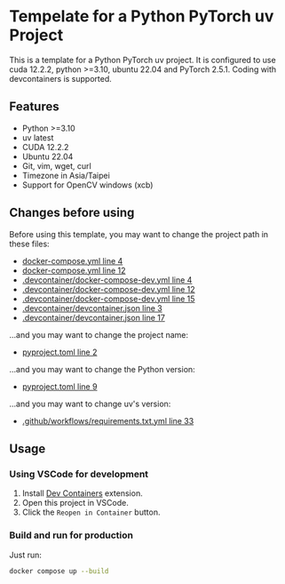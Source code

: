 # Tempelate for a Python PyTorch uv Project

This is a template for a Python PyTorch uv project. It is configured to use cuda 12.2.2, python >=3.10, ubuntu 22.04 and PyTorch 2.5.1. Coding with devcontainers is supported.

## Features

- Python >=3.10
- uv latest
- CUDA 12.2.2
- Ubuntu 22.04
- Git, vim, wget, curl
- Timezone in Asia/Taipei
- Support for OpenCV windows (xcb)

## Changes before using

Before using this template, you may want to change the project path in these files:
- [docker-compose.yml line 4](./docker-compose.yml#L4)
- [docker-compose.yml line 12](./docker-compose.yml#L12)
- [.devcontainer/docker-compose-dev.yml line 4](./.devcontainer/docker-compose-dev.yml#L4)
- [.devcontainer/docker-compose-dev.yml line 12](./.devcontainer/docker-compose-dev.yml#L12)
- [.devcontainer/docker-compose-dev.yml line 15](./.devcontainer/docker-compose-dev.yml#L15)
- [.devcontainer/devcontainer.json line 3](./.devcontainer/devcontainer.json#L3)
- [.devcontainer/devcontainer.json line 17](./.devcontainer/devcontainer.json#L17)

...and you may want to change the project name:
- [pyproject.toml line 2](./pyproject.toml#L2)

...and you may want to change the Python version:
- [pyproject.toml line 9](./pyproject.toml#L9)

...and you may want to change uv's version:
- [.github/workflows/requirements.txt.yml line 33](./.github/workflows/requirements.txt.yml#L33)

## Usage

### Using VSCode for development

1. Install [Dev Containers](https://marketplace.visualstudio.com/items?itemName=ms-vscode-remote.remote-containers) extension.
2. Open this project in VSCode.
3. Click the `Reopen in Container` button.

### Build and run for production

Just run:

```sh
docker compose up --build
```

